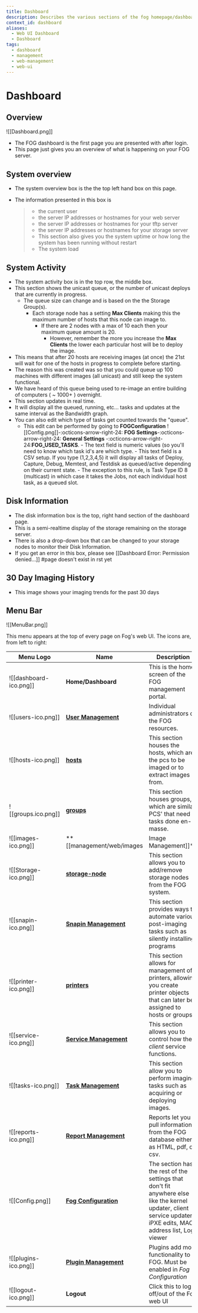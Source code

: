 ```yaml
---
title: Dashboard
description: Describes the various sections of the fog homepage/dashboard
context_id: dashboard
aliases:
  - Web UI Dashboard
  - Dashboard
tags:
  - dashboard
  - management
  - web-management
  - web-ui
---
```


# Dashboard

## Overview

![[Dashboard.png]]

-   The FOG dashboard is the first page you are presented with after
    login.
-   This page just gives you an overview of what is happening on your
    FOG server.

## System overview

-   The system overview box is the the top left hand box on this page.

-   The information presented in this box is

    > -   the current user
    > -   the server IP addresses or hostnames for your web server
    > -   the server IP addresses or hostnames for your tftp server
    > -   the server IP addresses or hostnames for your storage server
    > -   This section also gives you the system uptime or how long the
    >     system has been running without restart
    > -   The system load

## System Activity

-   The system activity box is in the top row, the middle box.
- This section shows the unicast queue, or the number of unicast deploys that are currently in progress.
	- The queue size can change and is based on the the Storage Group(s).
        -  Each storage node has a setting **Max Clients** making this the maximum number of hosts that this node can image to.
	        - If there are 2 nodes with a max of 10 each then your maximum queue amount is 20.
                - However, remember the more you increase the **Max Clients** the lower each particular host will be to deploy the image.
-   This means that after 20 hosts are receiving images (at once) the
    21st will wait for one of the hosts in progress to complete before
    starting.
-   The reason this was created was so that you could queue up 100
    machines with different images (all unicast) and still keep the
    system functional.
-   We have heard of this queue being used to re-image an entire
    building of computers ( \~ 1000+ ) overnight.
-   This section updates in real time.
-   It will display all the queued, running, etc\... tasks and updates
    at the same interval as the Bandwidth graph.
-   You can also edit which type of tasks get counted towards the "queue".
      -   This edit can be performed by going to 
        **FOGConfiguration** ![[Config.png]]\-:octicons-arrow-right-24: **FOG Settings**\-:octicons-arrow-right-24: **General Settings** \-:octicons-arrow-right-24:**FOG_USED_TASKS**.
        -   The text field is numeric values (so you'll need to know which task id's are which type.
        -   This text field is a CSV setup. If you type (1,2,3,4,5) it will display all tasks of Deploy, Capture, Debug, Memtest, and Testdisk as queued/active depending on their current state.
        -   The exception to this rule, is Task Type ID 8 (multicast) in
            which case it takes the Jobs, not each individual host task,
            as a queued slot.

## Disk Information

-   The disk information box is the top, right hand section of the
    dashboard page.
-   This is a semi-realtime display of the storage remaining on the
    storage server.
-   There is also a drop-down box that can be changed to your storage
    nodes to monitor their Disk Information.
-   If you get an error in this box, please see \[\[Dashboard Error:
    Permission denied\...\]\] #page doesn't exist in rst yet

## 30 Day Imaging History

-   This image shows your imaging trends for the past 30 days

## Menu Bar

![[MenuBar.png]]

This menu appears at the top of every page on Fog's web UI. The icons
are, from left to right:

Menu Logo | Name | Description
---       | --                   | ---
![[dashboard-ico.png]] | **Home/Dashboard** | This is the home screen of the FOG management portal.
 ![[users-ico.png]] | **[User Management](users.md)** |  Individual administrators of the FOG resources.
![[hosts-ico.png]] | **[hosts](hosts.md)** |  This section houses the hosts, which are the pcs to be imaged or to extract images from.
![[groups.ico.png]] | **[groups](groups.md)** | This section houses groups, which are similar PCS' that need tasks done en-masse.
![[images-ico.png]] | **[[management/web/images| Image Management]]** | This section allows you to manage the image files stored on the FOG server.
![[Storage-ico.png]] | **[storage-node](storage-node.md)** | This section allows you to add/remove storage nodes from the FOG system.
![[snapin-ico.png]] | **[Snapin Management](snapins.md)** | This section provides ways to automate various post-imaging tasks such as silently installing programs
![[printer-ico.png]] | **[printers](printers.md)** | This section allows for management of printers, allowing you create printer objects that can later be assigned to hosts or groups.
![[service-ico.png]] | **[Service Management](service.md)** | This section allows you to control how the *client* service functions.
![[tasks-ico.png]] | **[Task Management](tasks.md)** | This section allow you to perform imaging tasks such as acquiring or deploying images.
![[reports-ico.png]] | **[Report Management](reports.md)** | Reports let you pull information from the FOG database either as HTML, pdf, or csv.
![[Config.png]] | **[Fog Configuration](config.md)** | The section has the rest of the settings that don't fit anywhere else like the kernel updater, client service updater, iPXE edits, MAC address list, Log viewer
![[plugins-ico.png]] | **[Plugin Management](plugins.md)** | Plugins add more functionality to FOG. Must be enabled in *Fog Configuration*
![[logout-ico.png]] | **Logout** | Click this to log off/out of the Fog web UI
